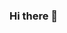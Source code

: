 ### Hi there 👋

<!--
**vammshiee/vammshiee** is a ✨ _special_ ✨ repository because its `README.md` (this file) appears on your GitHub profile.

Here are some ideas to get you started:

- 🔭 I’m currently Studying as Student at NWMSU
- 🌱 I’m currently learning Webapps
- 👯 I’m looking to collaborate on Various new Technologies
-
- 📫 How to reach me: S543060@nwmsissouri.edu
- ⚡ Fun fact: Cool Head
-->

